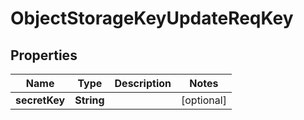 # ObjectStorageKeyUpdateReqKey

## Properties
Name | Type | Description | Notes
------------ | ------------- | ------------- | -------------
**secretKey** | **String** |  |  [optional]
